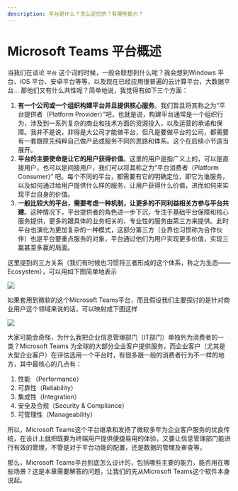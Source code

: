 ```yaml
---
description: 平台是什么？怎么定位的？有哪些能力？
---
```


# Microsoft Teams 平台概述

当我们在谈论 `平台` 这个词的时候，一般会联想到什么呢？我会想到Windows 平台、iOS 平台、安卓平台等等，以及现在已经应用很普遍的云计算平台，大数据平台… 那他们又有什么共性呢？简单地说，我觉得有如下三个方面：

1. **有一个公司或一个组织构建平台并且提供核心服务**。我们暂且将其称之为“平台提供者（Platform Provider）”吧，也就是说，构建平台通常是一个组织行为，涉及到一系列复杂的商业和技术方面的资源投入，以及运营的承诺和保障。我并不是说，非得是大公司才能做平台，但凡是要做平台的公司，都需要有一套跟原先纯粹自己做产品或服务不同的思路和体系。这个在后续小节适当展开。
2. **平台的主要使命是让它的用户获得价值**。这里的用户是指广义上的，可以是直接用户，也可以是间接用户，我们可以将其称之为“平台消费者（Platform Consumer)” 吧。每个不同的平台，都需要有它的明确定位，即它为谁服务，以及如何通过给用户提供什么样的服务，让用户获得什么价值，进而如何来实现平台自身的价值。
3. **一般比较大的平台，需要考虑一种机制，让更多的不同利益相关方参与平台共建**。这种情况下，平台提供者的角色进一步下沉，专注于基础平台保障和核心服务提供，更多的跟具体的业务相关的、专业性的服务由第三方来提供。此时平台也演化为更加复杂的一种模式，这部分第三方（业界也习惯称为合作伙伴）也是平台要重点服务的对象，平台通过他们为用户实现更多价值，实现三赢甚至多赢的局面。

这里提到的三方关系（我们有时候也习惯将三者形成的这个体系，称之为生态——Ecosystem），可以用如下图简单地表示

![](<../.gitbook/assets/image-10.png>)

如果套用到微软的这个Microsoft Teams平台，而且假设我们主要探讨的是针对商业用户这个领域来说的话，可以映射成下图这样

![](<../.gitbook/assets/image-11.png>)

大家可能会奇怪，为什么我把企业信息管理部门（IT部门）单独列为消费者的一类？Microsoft Teams 为全球的大部分企业客户提供服务，而企业客户（尤其是大型企业客户）在评估选用一个平台时，有很多跟一般的消费者行为不一样的地方，其中最核心的几点有：

1. 性能 （Performance）
2. 可靠性（Reliability）
3. 集成性（Integration）
4. 安全及合规（Security & Compliance）
5. 可管理性（Manageability）

所以，Microsoft Teams这个平台继承和发扬了微软多年为企业客户服务的优良传统，在设计上就把既要为终端用户提供便捷易用的体验，又要让信息管理部门能进行有效的管理，不管是对于平台功能的配置，还是数据的管理及审查等。

那么，Microsoft Teams平台到底怎么设计的，包括哪些主要的能力，能否用在哪些场景？这是本章需要解答的问题，让我们的先从Microsoft Teams这个软件本身说起。

